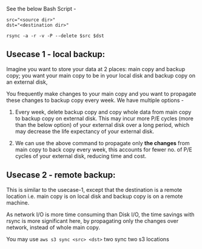 See the below Bash Script -
```
src="<source dir>"
dst="<destination dir>"

rsync -a -r -v -P --delete $src $dst
```

## Usecase 1 - local backup:
Imagine you want to store your data at 2 places: main copy and backup copy; you  want your main copy to be in your local disk and backup copy on an external disk,

You frequently make changes to your main copy and you want to propagate these changes to backup copy every week. We have multiple options -
1. Every week, delete backup copy and copy whole data from main copy to backup copy on external disk. This may incur more P/E cycles (more than the below option) of your external disk over a long period, which may decrease the life expectancy of your external disk.

2. We can use the above command to propagate only **the changes** from main copy to back copy every week, this accounts for fewer no. of P/E cycles of your external disk, reducing time and cost.

## Usecase 2 - remote backup:
This is similar to the usecase-1, except that the destination is a remote location i.e. main copy is on local disk and backup copy is on a remote machine.

As network I/O is more time consuming than Disk I/O, the time savings with rsync is more significant here, by propagating only the changes over network, instead of whole main copy.

You may use `aws s3 sync <src> <dst>` two sync two s3 locations